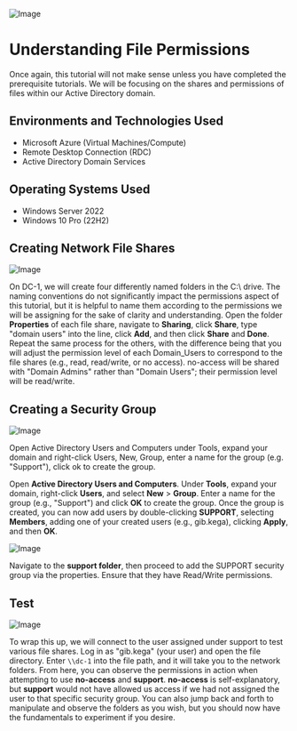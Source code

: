 ![Image](https://i.imgur.com/ew2fvrw.png)

# Understanding File Permissions
Once again, this tutorial will not make sense unless you have completed the prerequisite tutorials. We will be focusing on the shares and permissions of files within our Active Directory domain. 

## Environments and Technologies Used

- Microsoft Azure (Virtual Machines/Compute)
- Remote Desktop Connection (RDC)
- Active Directory Domain Services

## Operating Systems Used 

- Windows Server 2022
- Windows 10 Pro (22H2)

## Creating Network File Shares

![Image](https://i.imgur.com/gQYbw72.png)

On DC-1, we will create four differently named folders in the C:\ drive. The naming conventions do not significantly impact the permissions aspect of this tutorial, but it is helpful to name them according to the permissions we will be assigning for the sake of clarity and understanding. Open the folder **Properties** of each file share, navigate to **Sharing**, click **Share**, type "domain users" into the line, click **Add**, and then click **Share** and **Done**. Repeat the same process for the others, with the difference being that you will adjust the permission level of each Domain_Users to correspond to the file shares (e.g., read, read/write, or no access). no-access will be shared with "Domain Admins" rather than "Domain Users"; their permission level will be read/write.


## Creating a Security Group

![Image]()

Open Active Directory Users and Computers under Tools, expand your domain and right-click Users, New, Group, enter a name for the group (e.g. "Support"), click ok to create the group.

Open **Active Directory Users and Computers**. Under **Tools**, expand your domain, right-click **Users**, and select **New** > **Group**. Enter a name for the group (e.g., "Support") and click **OK** to create the group. Once the group is created, you can now add users by double-clicking **SUPPORT**, selecting **Members**, adding one of your created users (e.g., gib.kega), clicking **Apply**, and then **OK**.

![Image]()

Navigate to the **support folder**, then proceed to add the SUPPORT security group via the properties. Ensure that they have Read/Write permissions.

## Test

![Image](https://i.imgur.com/oI9CYbf.png)

To wrap this up, we will connect to the user assigned under support to test various file shares. Log in as "gib.kega" (your user) and open the file directory. Enter `\\dc-1` into the file path, and it will take you to the network folders. From here, you can observe the permissions in action when attempting to use **no-access** and **support**. **no-access** is self-explanatory, but **support** would not have allowed us access if we had not assigned the user to that specific security group. You can also jump back and forth to manipulate and observe the folders as you wish, but you should now have the fundamentals to experiment if you desire.
